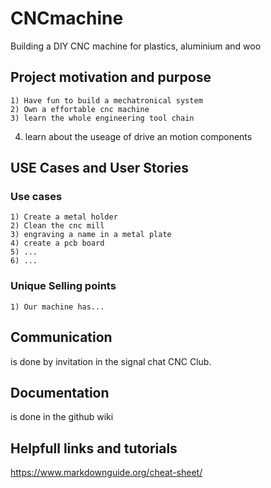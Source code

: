 # CNCmachine
Building a DIY CNC machine for plastics, aluminium and woo


## Project motivation and purpose 
	1) Have fun to build a mechatronical system
	2) Own a effortable cnc machine
	3) learn the whole engineering tool chain
  4) learn about the useage of drive an motion components

## USE Cases and User Stories


### Use cases
	1) Create a metal holder
	2) Clean the cnc mill
	3) engraving a name in a metal plate 
	4) create a pcb board
	5) ...
	6) ...
	
### Unique Selling points
	1) Our machine has...
	
## Communication
is done by invitation in the signal chat CNC Club.

## Documentation 
is done in the github wiki

## Helpfull links and tutorials
https://www.markdownguide.org/cheat-sheet/

